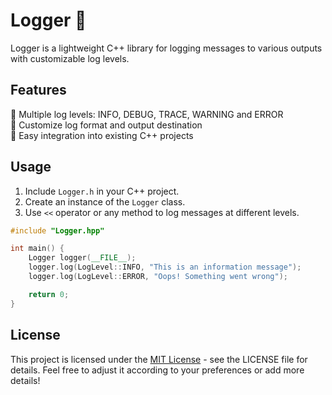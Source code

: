 ﻿# Logger 📝

Logger is a lightweight C++ library for logging messages to various outputs with customizable log levels.

## Features
🔹 Multiple log levels: INFO, DEBUG, TRACE, WARNING and ERROR  
🔹 Customize log format and output destination  
🔹 Easy integration into existing C++ projects  

## Usage
1. Include `Logger.h` in your C++ project.
2. Create an instance of the `Logger` class.
3. Use `<<` operator or any method to log messages at different levels.

```cpp
#include "Logger.hpp"

int main() {
    Logger logger(__FILE__);
    logger.log(LogLevel::INFO, "This is an information message");
    logger.log(LogLevel::ERROR, "Oops! Something went wrong");

    return 0;
}
```

## License
This project is licensed under the [MIT License](LICENSE.txt) - see the LICENSE file for details.
Feel free to adjust it according to your preferences or add more details!